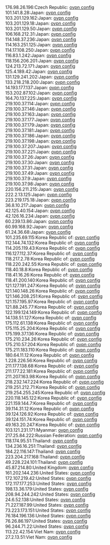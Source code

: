 176.98.26.196:Czech Republic: [ovpn config](vpn/176_98_26_196.ovpn)  
101.141.8.28:Japan: [ovpn config](vpn/101_141_8_28.ovpn)  
103.201.129.162:Japan: [ovpn config](vpn/103_201_129_162.ovpn)  
103.201.129.18:Japan: [ovpn config](vpn/103_201_129_18.ovpn)  
103.201.129.50:Japan: [ovpn config](vpn/103_201_129_50.ovpn)  
106.168.212.31:Japan: [ovpn config](vpn/106_168_212_31.ovpn)  
114.148.37.236:Japan: [ovpn config](vpn/114_148_37_236.ovpn)  
114.163.251.125:Japan: [ovpn config](vpn/114_163_251_125.ovpn)  
114.17.108.250:Japan: [ovpn config](vpn/114_17_108_250.ovpn)  
116.83.1.242:Japan: [ovpn config](vpn/116_83_1_242.ovpn)  
118.156.206.201:Japan: [ovpn config](vpn/118_156_206_201.ovpn)  
124.213.72.171:Japan: [ovpn config](vpn/124_213_72_171.ovpn)  
125.4.189.42:Japan: [ovpn config](vpn/125_4_189_42.ovpn)  
131.129.241.202:Japan: [ovpn config](vpn/131_129_241_202.ovpn)  
133.218.218.200:Japan: [ovpn config](vpn/133_218_218_200.ovpn)  
14.193.177.137:Japan: [ovpn config](vpn/14_193_177_137.ovpn)  
153.202.87.102:Japan: [ovpn config](vpn/153_202_87_102.ovpn)  
164.70.137.225:Japan: [ovpn config](vpn/164_70_137_225.ovpn)  
219.100.37.114:Japan: [ovpn config](vpn/219_100_37_114.ovpn)  
219.100.37.146:Japan: [ovpn config](vpn/219_100_37_146.ovpn)  
219.100.37.163:Japan: [ovpn config](vpn/219_100_37_163.ovpn)  
219.100.37.177:Japan: [ovpn config](vpn/219_100_37_177.ovpn)  
219.100.37.179:Japan: [ovpn config](vpn/219_100_37_179.ovpn)  
219.100.37.181:Japan: [ovpn config](vpn/219_100_37_181.ovpn)  
219.100.37.186:Japan: [ovpn config](vpn/219_100_37_186.ovpn)  
219.100.37.198:Japan: [ovpn config](vpn/219_100_37_198.ovpn)  
219.100.37.207:Japan: [ovpn config](vpn/219_100_37_207.ovpn)  
219.100.37.221:Japan: [ovpn config](vpn/219_100_37_221.ovpn)  
219.100.37.26:Japan: [ovpn config](vpn/219_100_37_26.ovpn)  
219.100.37.30:Japan: [ovpn config](vpn/219_100_37_30.ovpn)  
219.100.37.31:Japan: [ovpn config](vpn/219_100_37_31.ovpn)  
219.100.37.49:Japan: [ovpn config](vpn/219_100_37_49.ovpn)  
219.100.37.9:Japan: [ovpn config](vpn/219_100_37_9.ovpn)  
219.100.37.98:Japan: [ovpn config](vpn/219_100_37_98.ovpn)  
220.156.211.215:Japan: [ovpn config](vpn/220_156_211_215.ovpn)  
222.2.13.125:Japan: [ovpn config](vpn/222_2_13_125.ovpn)  
223.219.175.18:Japan: [ovpn config](vpn/223_219_175_18.ovpn)  
36.8.10.217:Japan: [ovpn config](vpn/36_8_10_217.ovpn)  
42.125.40.154:Japan: [ovpn config](vpn/42_125_40_154.ovpn)  
42.126.16.234:Japan: [ovpn config](vpn/42_126_16_234.ovpn)  
60.239.13.86:Japan: [ovpn config](vpn/60_239_13_86.ovpn)  
60.99.168.92:Japan: [ovpn config](vpn/60_99_168_92.ovpn)  
61.24.36.68:Japan: [ovpn config](vpn/61_24_36_68.ovpn)  
101.235.69.115:Korea Republic of: [ovpn config](vpn/101_235_69_115.ovpn)  
112.144.74.132:Korea Republic of: [ovpn config](vpn/112_144_74_132.ovpn)  
114.205.119.43:Korea Republic of: [ovpn config](vpn/114_205_119_43.ovpn)  
116.127.112.37:Korea Republic of: [ovpn config](vpn/116_127_112_37.ovpn)  
118.217.2.78:Korea Republic of: [ovpn config](vpn/118_217_2_78.ovpn)  
118.220.242.55:Korea Republic of: [ovpn config](vpn/118_220_242_55.ovpn)  
118.40.18.8:Korea Republic of: [ovpn config](vpn/118_40_18_8.ovpn)  
118.41.16.26:Korea Republic of: [ovpn config](vpn/118_41_16_26.ovpn)  
118.41.200.140:Korea Republic of: [ovpn config](vpn/118_41_200_140.ovpn)  
121.127.191.247:Korea Republic of: [ovpn config](vpn/121_127_191_247.ovpn)  
121.140.148.26:Korea Republic of: [ovpn config](vpn/121_140_148_26.ovpn)  
121.146.208.251:Korea Republic of: [ovpn config](vpn/121_146_208_251.ovpn)  
121.157.195.97:Korea Republic of: [ovpn config](vpn/121_157_195_97.ovpn)  
121.88.245.77:Korea Republic of: [ovpn config](vpn/121_88_245_77.ovpn)  
122.199.124.149:Korea Republic of: [ovpn config](vpn/122_199_124_149.ovpn)  
14.138.51.127:Korea Republic of: [ovpn config](vpn/14_138_51_127.ovpn)  
175.112.61.138:Korea Republic of: [ovpn config](vpn/175_112_61_138.ovpn)  
175.115.25.204:Korea Republic of: [ovpn config](vpn/175_115_25_204.ovpn)  
175.199.37.136:Korea Republic of: [ovpn config](vpn/175_199_37_136.ovpn)  
175.210.234.26:Korea Republic of: [ovpn config](vpn/175_210_234_26.ovpn)  
175.210.57.204:Korea Republic of: [ovpn config](vpn/175_210_57_204.ovpn)  
175.211.183.110:Korea Republic of: [ovpn config](vpn/175_211_183_110.ovpn)  
180.64.11.12:Korea Republic of: [ovpn config](vpn/180_64_11_12.ovpn)  
1.228.226.56:Korea Republic of: [ovpn config](vpn/1_228_226_56.ovpn)  
211.177.138.68:Korea Republic of: [ovpn config](vpn/211_177_138_68.ovpn)  
211.177.22.181:Korea Republic of: [ovpn config](vpn/211_177_22_181.ovpn)  
211.207.163.98:Korea Republic of: [ovpn config](vpn/211_207_163_98.ovpn)  
218.232.147.224:Korea Republic of: [ovpn config](vpn/218_232_147_224.ovpn)  
219.251.212.71:Korea Republic of: [ovpn config](vpn/219_251_212_71.ovpn)  
219.254.255.245:Korea Republic of: [ovpn config](vpn/219_254_255_245.ovpn)  
220.118.145.122:Korea Republic of: [ovpn config](vpn/220_118_145_122.ovpn)  
221.159.144.7:Korea Republic of: [ovpn config](vpn/221_159_144_7.ovpn)  
39.114.31.12:Korea Republic of: [ovpn config](vpn/39_114_31_12.ovpn)  
39.124.126.92:Korea Republic of: [ovpn config](vpn/39_124_126_92.ovpn)  
39.124.151.74:Korea Republic of: [ovpn config](vpn/39_124_151_74.ovpn)  
49.163.20.247:Korea Republic of: [ovpn config](vpn/49_163_20_247.ovpn)  
103.121.231.171:Myanmar: [ovpn config](vpn/103_121_231_171.ovpn)  
217.25.84.222:Russian Federation: [ovpn config](vpn/217_25_84_222.ovpn)  
118.174.95.51:Thailand: [ovpn config](vpn/118_174_95_51.ovpn)  
134.236.16.251:Thailand: [ovpn config](vpn/134_236_16_251.ovpn)  
184.22.116.147:Thailand: [ovpn config](vpn/184_22_116_147.ovpn)  
223.204.217.168:Thailand: [ovpn config](vpn/223_204_217_168.ovpn)  
49.228.224.101:Thailand: [ovpn config](vpn/49_228_224_101.ovpn)  
45.87.214.80:United Kingdom: [ovpn config](vpn/45_87_214_80.ovpn)  
161.202.144.236:United States: [ovpn config](vpn/161_202_144_236.ovpn)  
172.107.219.42:United States: [ovpn config](vpn/172_107_219_42.ovpn)  
172.117.177.253:United States: [ovpn config](vpn/172_117_177_253.ovpn)  
198.13.36.179:United States: [ovpn config](vpn/198_13_36_179.ovpn)  
208.94.244.242:United States: [ovpn config](vpn/208_94_244_242.ovpn)  
24.6.52.138:United States: [ovpn config](vpn/24_6_52_138.ovpn)  
71.227.187.99:United States: [ovpn config](vpn/71_227_187_99.ovpn)  
73.223.173.151:United States: [ovpn config](vpn/73_223_173_151.ovpn)  
76.184.196.136:United States: [ovpn config](vpn/76_184_196_136.ovpn)  
76.26.86.197:United States: [ovpn config](vpn/76_26_86_197.ovpn)  
96.244.71.22:United States: [ovpn config](vpn/96_244_71_22.ovpn)  
113.22.42.154:Viet Nam: [ovpn config](vpn/113_22_42_154.ovpn)  
27.2.13.51:Viet Nam: [ovpn config](vpn/27_2_13_51.ovpn)  
